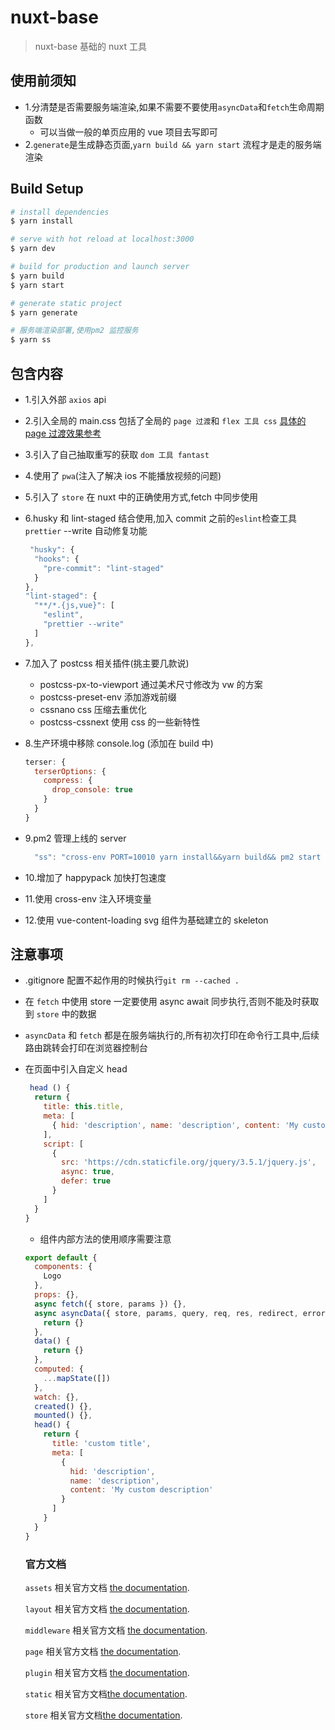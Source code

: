# nuxt-base

> nuxt-base 基础的 nuxt 工具

## 使用前须知

- 1.分清楚是否需要服务端渲染,如果不需要不要使用`asyncData`和`fetch`生命周期函数
  - 可以当做一般的单页应用的 vue 项目去写即可
- 2.`generate`是生成静态页面,`yarn build && yarn start` 流程才是走的服务端渲染

## Build Setup

```bash
# install dependencies
$ yarn install

# serve with hot reload at localhost:3000
$ yarn dev

# build for production and launch server
$ yarn build
$ yarn start

# generate static project
$ yarn generate

# 服务端渲染部署,使用pm2 监控服务
$ yarn ss
```

## 包含内容

- 1.引入外部 `axios` api
- 2.引入全局的 main.css 包括了全局的 `page 过渡`和 `flex 工具 css`
  [具体的 page 过渡效果参考](https://zh.nuxtjs.org/examples/routes-transitions/)
- 3.引入了自己抽取重写的获取 `dom 工具 fantast`
- 4.使用了 `pwa`(注入了解决 ios 不能播放视频的问题)
- 5.引入了 `store` 在 nuxt 中的正确使用方式,fetch 中同步使用
- 6.husky 和 lint-staged 结合使用,加入 commit 之前的`eslint`检查工具`prettier` --write 自动修复功能

  ```javascript
   "husky": {
    "hooks": {
      "pre-commit": "lint-staged"
    }
  },
  "lint-staged": {
    "**/*.{js,vue}": [
      "eslint",
      "prettier --write"
    ]
  },
  ```

- 7.加入了 postcss 相关插件(挑主要几款说)

  - postcss-px-to-viewport 通过美术尺寸修改为 vw 的方案
  - postcss-preset-env 添加游戏前缀
  - cssnano css 压缩去重优化
  - postcss-cssnext 使用 css 的一些新特性

- 8.生产环境中移除 console.log (添加在 build 中)
  ```javascript
  terser: {
    terserOptions: {
      compress: {
        drop_console: true
      }
    }
  }
  ```
- 9.pm2 管理上线的 server

  ```javascript
    "ss": "cross-env PORT=10010 yarn install&&yarn build&& pm2 start npm --only --name 'nuxt-base' -i 2 -- run start"
  ```

- 10.增加了 happypack 加快打包速度

- 11.使用 cross-env 注入环境变量

- 12.使用 vue-content-loading svg 组件为基础建立的 skeleton

## 注意事项

- .gitignore 配置不起作用的时候执行`git rm --cached .`

- 在 `fetch` 中使用 store 一定要使用 async await 同步执行,否则不能及时获取到 `store` 中的数据
- `asyncData` 和 `fetch` 都是在服务端执行的,所有初次打印在命令行工具中,后续路由跳转会打印在浏览器控制台
- 在页面中引入自定义 head

  ```javascript
   head () {
    return {
      title: this.title,
      meta: [
        { hid: 'description', name: 'description', content: 'My custom description' }
      ],
      script: [
        {
          src: 'https://cdn.staticfile.org/jquery/3.5.1/jquery.js',
          async: true,
          defer: true
        }
      ]
    }
  }
  ```

  - 组件内部方法的使用顺序需要注意

  ```javascript
  export default {
    components: {
      Logo
    },
    props: {},
    async fetch({ store, params }) {},
    async asyncData({ store, params, query, req, res, redirect, error }) {
      return {}
    },
    data() {
      return {}
    },
    computed: {
      ...mapState([])
    },
    watch: {},
    created() {},
    mounted() {},
    head() {
      return {
        title: 'custom title',
        meta: [
          {
            hid: 'description',
            name: 'description',
            content: 'My custom description'
          }
        ]
      }
    }
  }
  ```

  ### 官方文档

  `assets` 相关官方文档 [the documentation](https://nuxtjs.org/guide/assets#webpacked).

  `layout` 相关官方文档 [the documentation](https://nuxtjs.org/guide/views#layouts).

  `middleware` 相关官方文档 [the documentation](https://nuxtjs.org/guide/routing#middleware).

  `page` 相关官方文档 [the documentation](https://nuxtjs.org/guide/routing).

  `plugin` 相关官方文档 [the documentation](https://nuxtjs.org/guide/plugins).

  `static` 相关官方文档[the documentation](https://nuxtjs.org/guide/assets#static).

  `store` 相关官方文档[the documentation](https://nuxtjs.org/guide/vuex-store).
